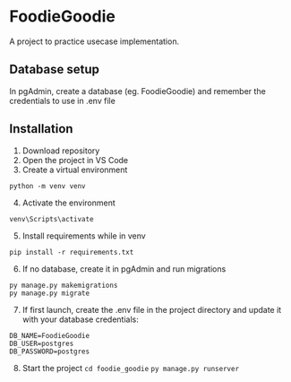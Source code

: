 # FoodieGoodie
 A project to practice usecase implementation.

## Database setup
In pgAdmin, create a database (eg. FoodieGoodie) and remember the credentials to use in .env file

## Installation
1. Download repository
2. Open the project in VS Code
3. Create a virtual environment
```
python -m venv venv
```
4. Activate the environment
```
venv\Scripts\activate
```
5. Install requirements while in venv
```
pip install -r requirements.txt
```
6. If no database, create it in pgAdmin and run migrations
```
py manage.py makemigrations
py manage.py migrate
```
7. If first launch, create the .env file in the project directory and update it with your database credentials:
```
DB_NAME=FoodieGoodie
DB_USER=postgres
DB_PASSWORD=postgres
```
8. Start the project
```cd foodie_goodie```
```py manage.py runserver```
